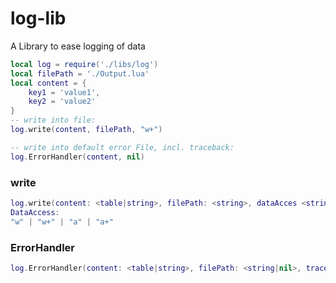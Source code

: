 # log-lib

A Library to ease logging of data

```lua
local log = require('./libs/log')
local filePath = './Output.lua'
local content = {
    key1 = 'value1',
    key2 = 'value2'
}
-- write into file:
log.write(content, filePath, "w+")

-- write into default error File, incl. traceback:
log.ErrorHandler(content, nil)
```

### write

```lua
log.write(content: <table|string>, filePath: <string>, dataAcces <string>)
DataAccess:
"w" | "w+" | "a" | "a+"
```

### ErrorHandler

```lua
log.ErrorHandler(content: <table|string>, filePath: <string|nil>, traceback: <boolean|nil>)
```
